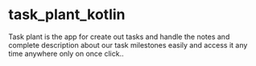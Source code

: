 # task_plant_kotlin
Task plant is the app for create out tasks and handle the notes and complete description about our task milestones easily and access it any time anywhere only on once click..
